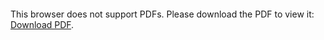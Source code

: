 <object data="https://github.com/JosefMontag/years_lost_counter/blob/main/Computing%20years%20lost.pdf" type="application/pdf" width="700px" height="700px">
    <embed src="https://github.com/JosefMontag/years_lost_counter/blob/main/Computing%20years%20lost.pdf">
        <p>This browser does not support PDFs. Please download the PDF to view it: <a href="https://github.com/JosefMontag/years_lost_counter/blob/main/Computing%20years%20lost.pdf">Download PDF</a>.</p>
    </embed>
</object>
